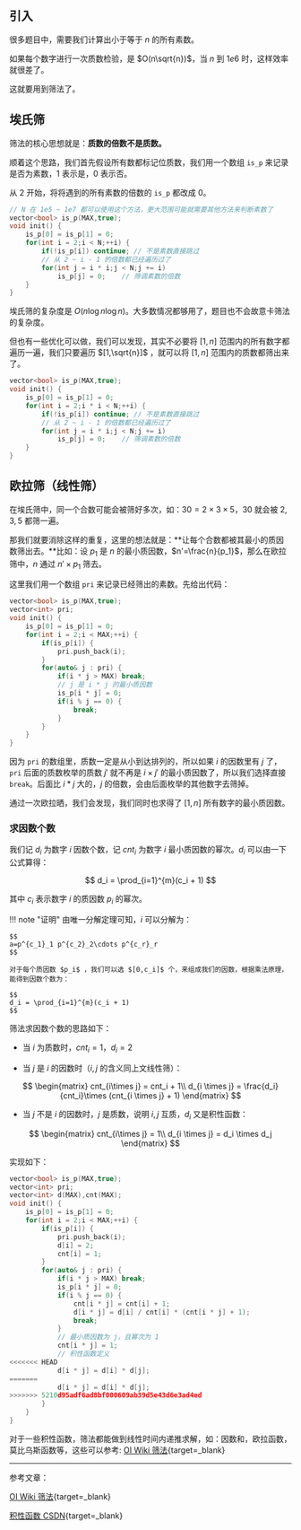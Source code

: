 
## **引入**

很多题目中，需要我们计算出小于等于 $n$ 的所有素数。

如果每个数字进行一次质数检验，是 $O(n\sqrt{n})$，当 $n$ 到 $1e6$ 时，这样效率就很差了。

这就要用到筛法了。


## **埃氏筛**

筛法的核心思想就是：**质数的倍数不是质数。**

顺着这个思路，我们首先假设所有数都标记位质数，我们用一个数组 `is_p` 来记录是否为素数，$1$ 表示是，$0$ 表示否。

从 $2$ 开始，将将遇到的所有素数的倍数的 `is_p` 都改成 $0$。

```cpp
// N 在 1e5 ~ 1e7 都可以使用这个方法，更大范围可能就需要其他方法来判断素数了 
vector<bool> is_p(MAX,true);
void init() {
    is_p[0] = is_p[1] = 0;
    for(int i = 2;i < N;++i) {
        if(!is_p[i]) continue; // 不是素数直接跳过
        // 从 2 ~ i - 1 的倍数都已经遍历过了
        for(int j = i * i;j < N;j += i) 
            is_p[j] = 0;    // 筛调素数的倍数
    }
}
```

埃氏筛的复杂度是 $O(n\log{n}\log{n})$。大多数情况都够用了，题目也不会故意卡筛法的复杂度。

但也有一些优化可以做，我们可以发现，其实不必要将 $[1,n]$ 范围内的所有数字都遍历一遍，我们只要遍历 $[1,\sqrt{n}]$ ，就可以将 $[1,n]$ 范围内的质数都筛出来了。

```cpp
vector<bool> is_p(MAX,true);
void init() {
    is_p[0] = is_p[1] = 0;
    for(int i = 2;i * i < N;++i) {
        if(!is_p[i]) continue; // 不是素数直接跳过
        // 从 2 ~ i - 1 的倍数都已经遍历过了
        for(int j = i * i;j < N;j += i) 
            is_p[j] = 0;    // 筛调素数的倍数
    }
}
```

## **欧拉筛（线性筛）**

在埃氏筛中，同一个合数可能会被筛好多次，如：$30 = 2 \times 3\times 5$，$30$ 就会被 $2,3,5$ 都筛一遍。

那我们就要消除这样的重复，这里的想法就是：**让每个合数都被其最小的质因数筛出去。**比如：设 $p_1$ 是 $n$ 的最小质因数，$n'=\frac{n}{p_1}$，那么在欧拉筛中，$n$ 通过 $n'\times p_1$ 筛去。 

这里我们用一个数组 `pri` 来记录已经筛出的素数。先给出代码：

```cpp
vector<bool> is_p(MAX,true);
vector<int> pri;
void init() {
    is_p[0] = is_p[1] = 0;
    for(int i = 2;i < MAX;++i) {
        if(is_p[i]) {
            pri.push_back(i);
        }
        for(auto& j : pri) {
            if(i * j > MAX) break;
            // j 是 i * j 的最小质因数
            is_p[i * j] = 0;
            if(i % j == 0) {
                break;
            }
        }
    }
}
```

因为 `pri` 的数组里，质数一定是从小到达排列的，所以如果 $i$ 的因数里有 $j$ 了，`pri` 后面的质数枚举的质数 $j'$ 就不再是 $i \times j'$ 的最小质因数了，所以我们选择直接 `break`。后面比 $i * j$ 大的，$j$ 的倍数，会由后面枚举的其他数字去筛掉。


通过一次欧拉晒，我们会发现，我们同时也求得了 $[1,n]$ 所有数字的最小质因数。

### **求因数个数**

我们记 $d_i$ 为数字 $i$ 因数个数，记 $cnt_i$ 为数字 $i$ 最小质因数的幂次。$d_i$ 可以由一下公式算得：

$$
d_i = \prod_{i=1}^{m}(c_i + 1) 
$$

其中 $c_i$ 表示数字 $i$ 的质因数 $p_i$ 的幂次。

!!! note "证明"
    由唯一分解定理可知，$i$ 可以分解为：

    $$
    a=p^{c_1}_1 p^{c_2}_2\cdots p^{c_r}_r
    $$

    对于每个质因数 $p_i$ ，我们可以选 $[0,c_i]$ 个，来组成我们的因数，根据乘法原理，能得到因数个数为：

    $$
    d_i = \prod_{i=1}^{m}(c_i + 1) 
    $$

筛法求因数个数的思路如下：

- 当 $i$ 为质数时，$cnt_i = 1，d_i = 2$

- 当 $j$ 是 $i$ 的因数时（$i,j$ 的含义同上文线性筛）：
 
$$
\begin{matrix}
cnt_{i\times j} = cnt_i + 1\\
d_{i \times j} = \frac{d_i}{cnt_i}\times (cnt_{i \times j} + 1)
\end{matrix}
$$

- 当 $j$ 不是 $i$ 的因数时，$j$ 是质数，说明 $i,j$ 互质，$d_i$ 又是积性函数：

$$
\begin{matrix}
cnt_{i\times j} = 1\\
d_{i \times j} = d_i \times d_j
\end{matrix}
$$

实现如下：

```cpp
vector<bool> is_p(MAX,true);
vector<int> pri;
vector<int> d(MAX),cnt(MAX);
void init() {
    is_p[0] = is_p[1] = 0;
    for(int i = 2;i < MAX;++i) {
        if(is_p[i]) {
            pri.push_back(i);
            d[i] = 2;
            cnt[i] = 1;
        }
        for(auto& j : pri) {
            if(i * j > MAX) break;
            is_p[i * j] = 0;
            if(i % j == 0) {
                cnt[i * j] = cnt[i] + 1;
                d[i * j] = d[i] / cnt[i] * (cnt[i * j] + 1);
                break;
            }
            // 最小质因数为 j，且幂次为 1
            cnt[i * j] = 1;
            // 积性函数定义
<<<<<<< HEAD
            d[i * j] = d[i] * d[j];
=======
            d[i * j] = d[i] * d[j]; 
>>>>>>> 5210d95adf6ad8bf000609ab39d5e43d6e3ad4ed
        }
    }
}
```

对于一些积性函数，筛法都能做到线性时间内递推求解，如：因数和，欧拉函数，莫比乌斯函数等，这些可以参考: [OI Wiki 筛法](https://oi-wiki.org/math/number-theory/sieve/#%E7%B4%A0%E6%95%B0%E7%AD%9B%E6%B3%95){target=_blank}

<hr>

参考文章：

[OI Wiki 筛法](https://oi-wiki.org/math/number-theory/sieve/#%E7%B4%A0%E6%95%B0%E7%AD%9B%E6%B3%95){target=_blank}

[积性函数 CSDN](https://blog.csdn.net/qcwlmqy/article/details/95937390){target=_blank}
